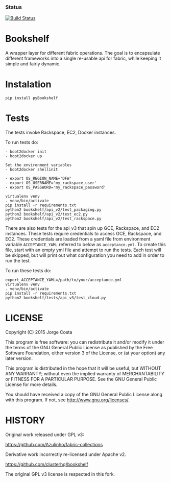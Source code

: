 ### Status
[![Build Status](https://travis-ci.org/pyBookshelf/bookshelf.svg?branch=master)](https://travis-ci.org/pyBookshelf/bookshelf)

Bookshelf
=======

A wrapper layer for different fabric operations.
The goal is to encapsulate different frameworks into a single re-usable api for fabric, while keeping it simple and fairly dynamic.


Instalation
=======

    pip install pyBookshelf


Tests
=======

The tests invoke Rackspace, EC2, Docker instances.

To run tests do:

    - boot2docker init
    - boot2docker up

    Set the environment variables
    - boot2docker shellinit

    - export OS_REGION_NAME='DFW'
    - export OS_USERNAME='my_rackspace_user'
    - export OS_PASSWORD='my_rackspace_password'

    virtualenv venv
    . venv/bin/activate
    pip install -r requirements.txt
    python2 bookshelf/api_v2/test_packaging.py
    python2 bookshelf/api_v2/test_ec2.py
    python2 bookshelf/api_v2/test_rackspace.py

There are also tests for the api_v3 that spin up GCE, Rackspace, and EC2
instances. These tests require credentials to access GCE, Rackspace, and EC2.
These credentials are loaded from a yaml file from environment variable
`ACCEPTANCE_YAML` referred to below as `acceptance.yml`. To create this file,
start with an empty yml file and attempt to run the tests. Each test will be
skipped, but will print out what configuration you need to add in order to run
the test.

To run these tests do:

    export ACCEPTANCE_YAML=/path/to/your/acceptance.yml
    virtualenv venv
    . venv/bin/activate
    pip install -r requirements.txt
    python2 bookshelf/tests/api_v3/test_cloud.py


LICENSE
=======

Copyright (C) 2015 Jorge Costa

This program is free software: you can redistribute it and/or modify
it under the terms of the GNU General Public License as published by
the Free Software Foundation, either version 3 of the License, or
(at your option) any later version.

This program is distributed in the hope that it will be useful,
but WITHOUT ANY WARRANTY; without even the implied warranty of
MERCHANTABILITY or FITNESS FOR A PARTICULAR PURPOSE.  See the
GNU General Public License for more details.

You should have received a copy of the GNU General Public License
along with this program.  If not, see <http://www.gnu.org/licenses/>.


HISTORY
=======

Original work released under GPL v3:

https://github.com/Azulinho/fabric-collections

Derivative work incorrectly re-licensed under Apache v2.

https://github.com/clusterhq/bookshelf

The original GPL v3 license is respected in this fork.
